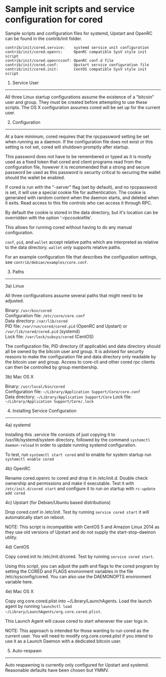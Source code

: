 Sample init scripts and service configuration for cored
==========================================================

Sample scripts and configuration files for systemd, Upstart and OpenRC
can be found in the contrib/init folder.

    contrib/init/cored.service:    systemd service unit configuration
    contrib/init/cored.openrc:     OpenRC compatible SysV style init script
    contrib/init/cored.openrcconf: OpenRC conf.d file
    contrib/init/cored.conf:       Upstart service configuration file
    contrib/init/cored.init:       CentOS compatible SysV style init script

1. Service User
---------------------------------

All three Linux startup configurations assume the existence of a "bitcoin" user
and group.  They must be created before attempting to use these scripts.
The OS X configuration assumes cored will be set up for the current user.

2. Configuration
---------------------------------

At a bare minimum, cored requires that the rpcpassword setting be set
when running as a daemon.  If the configuration file does not exist or this
setting is not set, cored will shutdown promptly after startup.

This password does not have to be remembered or typed as it is mostly used
as a fixed token that cored and client programs read from the configuration
file, however it is recommended that a strong and secure password be used
as this password is security critical to securing the wallet should the
wallet be enabled.

If cored is run with the "-server" flag (set by default), and no rpcpassword is set,
it will use a special cookie file for authentication. The cookie is generated with random
content when the daemon starts, and deleted when it exits. Read access to this file
controls who can access it through RPC.

By default the cookie is stored in the data directory, but it's location can be overridden
with the option '-rpccookiefile'.

This allows for running cored without having to do any manual configuration.

`conf`, `pid`, and `wallet` accept relative paths which are interpreted as
relative to the data directory. `wallet` *only* supports relative paths.

For an example configuration file that describes the configuration settings,
see `contrib/debian/examples/core.conf`.

3. Paths
---------------------------------

3a) Linux

All three configurations assume several paths that might need to be adjusted.

Binary:              `/usr/bin/cored`  
Configuration file:  `/etc/core/core.conf`  
Data directory:      `/var/lib/cored`  
PID file:            `/var/run/cored/cored.pid` (OpenRC and Upstart) or `/var/lib/cored/cored.pid` (systemd)  
Lock file:           `/var/lock/subsys/cored` (CentOS)  

The configuration file, PID directory (if applicable) and data directory
should all be owned by the bitcoin user and group.  It is advised for security
reasons to make the configuration file and data directory only readable by the
bitcoin user and group.  Access to core-cli and other cored rpc clients
can then be controlled by group membership.

3b) Mac OS X

Binary:              `/usr/local/bin/cored`  
Configuration file:  `~/Library/Application Support/Core/core.conf`  
Data directory:      `~/Library/Application Support/Core`
Lock file:           `~/Library/Application Support/Core/.lock`

4. Installing Service Configuration
-----------------------------------

4a) systemd

Installing this .service file consists of just copying it to
/usr/lib/systemd/system directory, followed by the command
`systemctl daemon-reload` in order to update running systemd configuration.

To test, run `systemctl start cored` and to enable for system startup run
`systemctl enable cored`

4b) OpenRC

Rename cored.openrc to cored and drop it in /etc/init.d.  Double
check ownership and permissions and make it executable.  Test it with
`/etc/init.d/cored start` and configure it to run on startup with
`rc-update add cored`

4c) Upstart (for Debian/Ubuntu based distributions)

Drop cored.conf in /etc/init.  Test by running `service cored start`
it will automatically start on reboot.

NOTE: This script is incompatible with CentOS 5 and Amazon Linux 2014 as they
use old versions of Upstart and do not supply the start-stop-daemon utility.

4d) CentOS

Copy cored.init to /etc/init.d/cored. Test by running `service cored start`.

Using this script, you can adjust the path and flags to the cored program by
setting the CORED and FLAGS environment variables in the file
/etc/sysconfig/cored. You can also use the DAEMONOPTS environment variable here.

4e) Mac OS X

Copy org.core.cored.plist into ~/Library/LaunchAgents. Load the launch agent by
running `launchctl load ~/Library/LaunchAgents/org.core.cored.plist`.

This Launch Agent will cause cored to start whenever the user logs in.

NOTE: This approach is intended for those wanting to run cored as the current user.
You will need to modify org.core.cored.plist if you intend to use it as a
Launch Daemon with a dedicated bitcoin user.

5. Auto-respawn
-----------------------------------

Auto respawning is currently only configured for Upstart and systemd.
Reasonable defaults have been chosen but YMMV.
